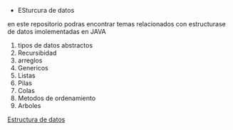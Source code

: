 * ESturcura de datos

en este repositorio podras encontrar temas relacionados 
con estructurase de datos imolementadas en JAVA 

1. tipos de datos abstractos
2. Recursibidad
3. arreglos
4. Genericos
5. Listas
6. Pilas
7. Colas
8. Metodos de ordenamiento
9. Arboles

[Estructura de datos](./img/DigitalTunel.jpg)